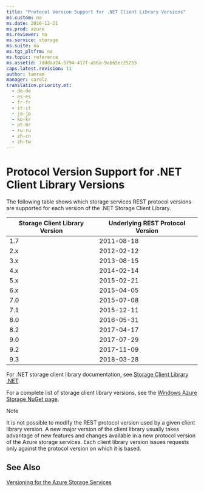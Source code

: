 ```yaml
---
title: "Protocol Version Support for .NET Client Library Versions"
ms.custom: na
ms.date: 2016-12-21
ms.prod: azure
ms.reviewer: na
ms.service: storage
ms.suite: na
ms.tgt_pltfrm: na
ms.topic: reference
ms.assetid: 7dddaa24-5794-417f-a56a-9ab65ec25253
caps.latest.revision: 11
author: tamram
manager: carolz
translation.priority.mt: 
  - de-de
  - es-es
  - fr-fr
  - it-it
  - ja-jp
  - ko-kr
  - pt-br
  - ru-ru
  - zh-cn
  - zh-tw
---
```

# Protocol Version Support for .NET Client Library Versions
The following table shows which storage services REST protocol versions are supported for each version of the .NET Storage Client Library.  
  
|Storage Client Library Version|Underlying REST Protocol Version|  
|------------------------------|--------------------------------|  
|1.7|2011-08-18|  
|2.x|2012-02-12|  
|3.x|2013-08-15|  
|4.x|2014-02-14|  
|5.x|2015-02-21|  
|6.x|2015-04-05|  
|7.0|2015-07-08|  
|7.1|2015-12-11|  
|8.0|2016-05-31|
|8.2|2017-04-17|
|9.0|2017-07-29|
|9.2|2017-11-09|
|9.3|2018-03-28|
  
 For .NET storage client library documentation, see [Storage Client Library .NET](https://msdn.microsoft.com/library/azure/mt347887.aspx).  
  
 For a complete list of storage client library versions, see the [Windows Azure Storage NuGet page](https://www.nuget.org/packages/WindowsAzure.Storage/).  
  
> [!NOTE]
>  It is not possible to modify the REST protocol version used by a given client library version. A new major version of the client library usually takes advantage of new features and changes available in a new protocol version of the Azure storage services. Each client library version issues requests only against the protocol version on which it is based.  
  
## See Also  
 [Versioning for the Azure Storage Services](Versioning-for-the-Azure-Storage-Services.md)
